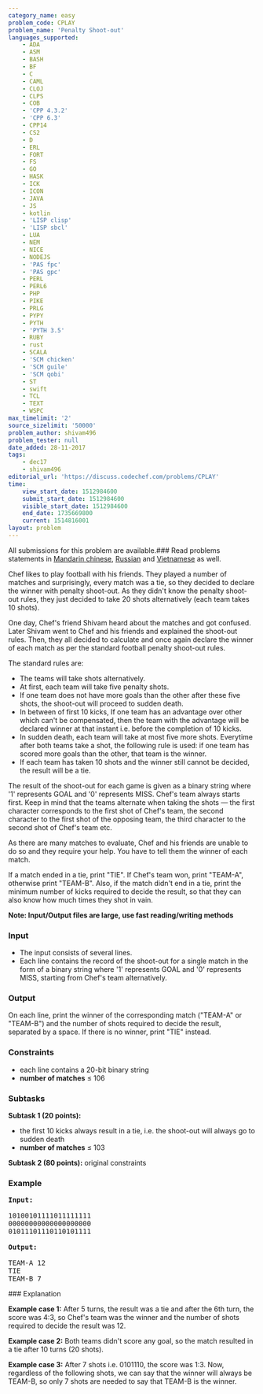 ```yaml
---
category_name: easy
problem_code: CPLAY
problem_name: 'Penalty Shoot-out'
languages_supported:
    - ADA
    - ASM
    - BASH
    - BF
    - C
    - CAML
    - CLOJ
    - CLPS
    - COB
    - 'CPP 4.3.2'
    - 'CPP 6.3'
    - CPP14
    - CS2
    - D
    - ERL
    - FORT
    - FS
    - GO
    - HASK
    - ICK
    - ICON
    - JAVA
    - JS
    - kotlin
    - 'LISP clisp'
    - 'LISP sbcl'
    - LUA
    - NEM
    - NICE
    - NODEJS
    - 'PAS fpc'
    - 'PAS gpc'
    - PERL
    - PERL6
    - PHP
    - PIKE
    - PRLG
    - PYPY
    - PYTH
    - 'PYTH 3.5'
    - RUBY
    - rust
    - SCALA
    - 'SCM chicken'
    - 'SCM guile'
    - 'SCM qobi'
    - ST
    - swift
    - TCL
    - TEXT
    - WSPC
max_timelimit: '2'
source_sizelimit: '50000'
problem_author: shivam496
problem_tester: null
date_added: 28-11-2017
tags:
    - dec17
    - shivam496
editorial_url: 'https://discuss.codechef.com/problems/CPLAY'
time:
    view_start_date: 1512984600
    submit_start_date: 1512984600
    visible_start_date: 1512984600
    end_date: 1735669800
    current: 1514816001
layout: problem
---
```

All submissions for this problem are available.### Read problems statements in [Mandarin chinese](http://www.codechef.com/download/translated/DEC17/mandarin/CPLAY.pdf), [Russian](http://www.codechef.com/download/translated/DEC17/russian/CPLAY.pdf) and [Vietnamese](http://www.codechef.com/download/translated/DEC17/vietnamese/CPLAY.pdf) as well.

 Chef likes to play football with his friends. They played a number of matches and surprisingly, every match was a tie, so they decided to declare the winner with penalty shoot-out. As they didn't know the penalty shoot-out rules, they just decided to take 20 shots alternatively (each team takes 10 shots).

One day, Chef's friend Shivam heard about the matches and got confused. Later Shivam went to Chef and his friends and explained the shoot-out rules. Then, they all decided to calculate and once again declare the winner of each match as per the standard football penalty shoot-out rules.

The standard rules are:

- The teams will take shots alternatively.
- At first, each team will take five penalty shots.
- If one team does not have more goals than the other after these five shots, the shoot-out will proceed to sudden death.
- In between of first 10 kicks, If one team has an advantage over other which can't be compensated, then the team with the advantage will be declared winner at that instant i.e. before the completion of 10 kicks.
- In sudden death, each team will take at most five more shots. Everytime after both teams take a shot, the following rule is used: if one team has scored more goals than the other, that team is the winner.
- If each team has taken 10 shots and the winner still cannot be decided, the result will be a tie.

The result of the shoot-out for each game is given as a binary string where '1' represents GOAL and '0' represents MISS. Chef's team always starts first. Keep in mind that the teams alternate when taking the shots — the first character corresponds to the first shot of Chef's team, the second character to the first shot of the opposing team, the third character to the second shot of Chef's team etc.

As there are many matches to evaluate, Chef and his friends are unable to do so and they require your help. You have to tell them the winner of each match.

If a match ended in a tie, print "TIE". If Chef's team won, print "TEAM-A", otherwise print "TEAM-B". Also, if the match didn't end in a tie, print the minimum number of kicks required to decide the result, so that they can also know how much times they shot in vain.

**Note: Input/Output files are large, use fast reading/writing methods**

### Input

- The input consists of several lines.
- Each line contains the record of the shoot-out for a single match in the form of a binary string where '1' represents GOAL and '0' represents MISS, starting from Chef's team alternatively.

### Output

On each line, print the winner of the corresponding match ("TEAM-A" or "TEAM-B") and the number of shots required to decide the result, separated by a space. If there is no winner, print "TIE" instead.

### Constraints

- each line contains a 20-bit binary string
- **number of matches** ≤ 106

### Subtasks

**Subtask 1 (20 points):**

- the first 10 kicks always result in a tie, i.e. the shoot-out will always go to sudden death
- **number of matches** ≤ 103

**Subtask 2 (80 points):** original constraints

### Example

<pre><b>Input:</b>

10100101111011111111
00000000000000000000
01011101110110101111

<b>Output:</b>

TEAM-A 12
TIE
TEAM-B 7
</pre>### Explanation

**Example case 1:** After 5 turns, the result was a tie and after the 6th turn, the score was 4:3, so Chef's team was the winner and the number of shots required to decide the result was 12.

**Example case 2:** Both teams didn't score any goal, so the match resulted in a tie after 10 turns (20 shots).

**Example case 3:** After 7 shots i.e. 0101110, the score was 1:3. Now, regardless of the following shots, we can say that the winner will always be TEAM-B, so only 7 shots are needed to say that TEAM-B is the winner.

